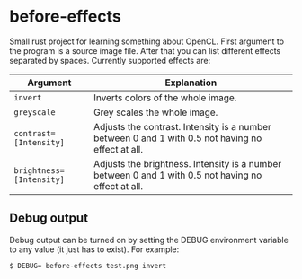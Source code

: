 # before-effects

Small rust project for learning something about OpenCL.
First argument to the program is a source image file. 
After that you can list different effects separated by spaces.
Currently supported effects are:

| Argument                     | Explanation |
| ---------------------------- | ----------- |
| ```invert```                 | Inverts colors of the whole image. |
| ```greyscale```              | Grey scales the whole image. |
| ```contrast=[Intensity]```   | Adjusts the contrast. Intensity is a number between 0 and 1 with 0.5 not having no effect at all. |
| ```brightness=[Intensity]``` | Adjusts the brightness. Intensity is a number between 0 and 1 with 0.5 not having no effect at all. |

## Debug output

Debug output can be turned on by setting the DEBUG environment
variable to any value (it just has to exist). For example:

```$ DEBUG= before-effects test.png invert``` 